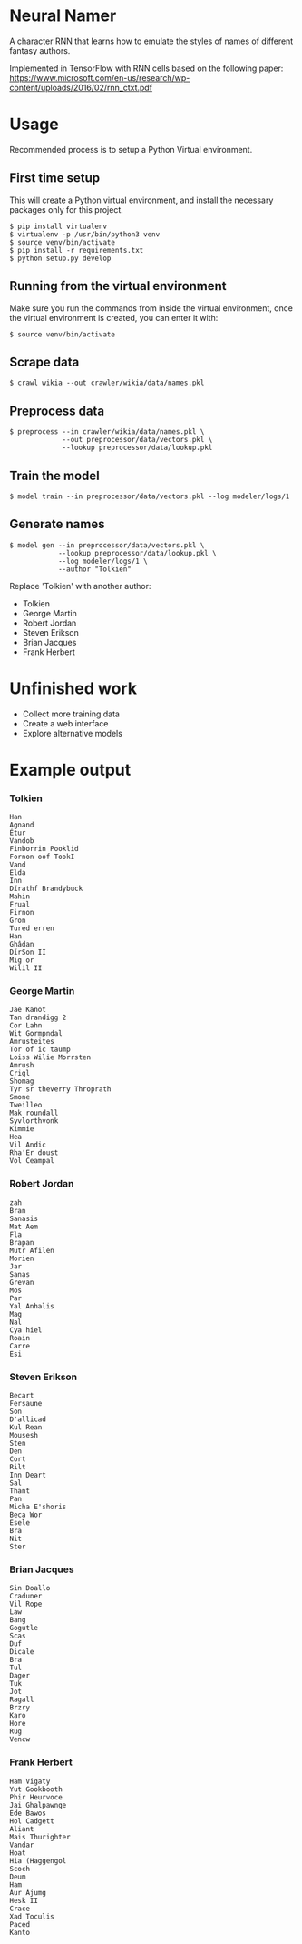 # Neural Namer

A character RNN that learns how to emulate the styles of names of different
fantasy authors.

Implemented in TensorFlow with RNN cells based on the following paper:
https://www.microsoft.com/en-us/research/wp-content/uploads/2016/02/rnn_ctxt.pdf

Usage
=====

Recommended process is to setup a Python Virtual environment.

First time setup
----------------

This will create a Python virtual environment, and install the necessary
packages only for this project.

    $ pip install virtualenv
    $ virtualenv -p /usr/bin/python3 venv
    $ source venv/bin/activate
    $ pip install -r requirements.txt
    $ python setup.py develop

Running from the virtual environment
------------------------------------

Make sure you run the commands from inside the virtual environment, once the
virtual environment is created, you can enter it with:

    $ source venv/bin/activate

Scrape data
-----------

    $ crawl wikia --out crawler/wikia/data/names.pkl

Preprocess data
---------------

    $ preprocess --in crawler/wikia/data/names.pkl \
                 --out preprocessor/data/vectors.pkl \
                 --lookup preprocessor/data/lookup.pkl

Train the model
---------------

    $ model train --in preprocessor/data/vectors.pkl --log modeler/logs/1

Generate names
--------------

    $ model gen --in preprocessor/data/vectors.pkl \
                --lookup preprocessor/data/lookup.pkl \
                --log modeler/logs/1 \
                --author "Tolkien"

Replace 'Tolkien' with another author:

* Tolkien
* George Martin
* Robert Jordan
* Steven Erikson
* Brian Jacques
* Frank Herbert

Unfinished work
===============

* Collect more training data
* Create a web interface
* Explore alternative models

Example output
==============

### Tolkien

    Han
    Agnand
    Étur
    Vandob
    Finborrin Pooklid
    Fornon oof TookI
    Vand
    Elda
    Inn
    Dírathf Brandybuck
    Mahin
    Frual
    Firnon
    Gron
    Tured erren
    Han
    Ghâdan
    DírSon II
    Mig or
    Wilil II

### George Martin

    Jae Kanot
    Tan drandigg 2
    Cor Lahn
    Wit Gormpndal
    Amrusteites
    Tor of ic taump
    Loiss Wilie Morrsten
    Amrush
    Crigl
    Shomag
    Tyr sr theverry Throprath
    Smone
    Tweilleo
    Mak roundall
    Syvlorthvonk
    Kimmie
    Hea
    Vil Andic
    Rha'Er doust
    Vol Ceampal

### Robert Jordan

    zah
    Bran
    Sanasis
    Mat Aem
    Fla
    Brapan
    Mutr Afilen
    Morien
    Jar
    Sanas
    Grevan
    Mos
    Par
    Yal Anhalis
    Mag
    Nal
    Cya hiel
    Roain
    Carre
    Esi

### Steven Erikson

    Becart
    Fersaune
    Son
    D'allicad
    Kul Rean
    Mousesh
    Sten
    Den
    Cort
    Rilt
    Inn Deart
    Sal
    Thant
    Pan
    Micha E'shoris
    Beca Wor
    Esele
    Bra
    Nit
    Ster

### Brian Jacques

    Sin Doallo
    Craduner
    Vil Rope
    Law
    Bang
    Gogutle
    Scas
    Duf
    Dicale
    Bra
    Tul
    Dager
    Tuk
    Jot
    Ragall
    Brzry
    Karo
    Hore
    Rug
    Vencw

### Frank Herbert

    Ham Vigaty
    Yut Gookbooth
    Phir Heurvoce
    Jai Ghalpawnge
    Ede Bawos
    Hol Cadgett
    Aliant
    Mais Thurighter
    Vandar
    Hoat
    Hia (Haggengol
    Scoch
    Deum
    Ham
    Aur Ajumg
    Hesk II
    Crace
    Xad Toculis
    Paced
    Kanto